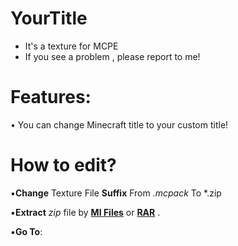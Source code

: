 # YourTitle
+ It's a texture for MCPE
+ If you see a problem , please report to me!

# Features:
• You can change Minecraft title to your custom title!

# How to edit?

:black_small_square:**Change** Texture File **Suffix** From *.mcpack* To *.zip

:black_small_square:**Extract** *zip* file by [**MI Files**](https://play.google.com/store/apps/details?id=com.mi.android.globalFileexplorer) or [**RAR**](https://play.google.com/store/apps/details?id=com.rarlab.rar) .

:black_small_square:**Go To**:
